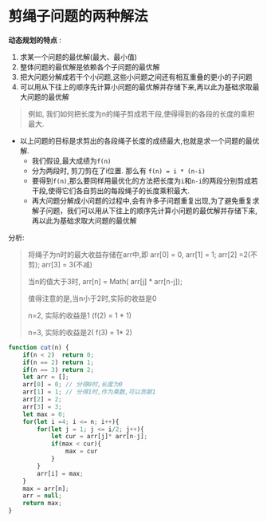 # 剪绳子问题的两种解法

<b>动态规划的特点</b> : 

1. 求某一个问题的最优解(最大、最小值)
2. 整体问题的最优解是依赖各个子问题的最优解
3. 把大问题分解成若干个小问题,这些小问题之间还有相互重叠的更小的子问题
4. 可以用从下往上的顺序先计算小问题的最优解并存储下来,再以此为基础求取最大问题的最优解



>例如, 我们如何把长度为n的绳子剪成若干段,使得得到的各段的长度的乘积最大.

- 以上问题的目标是求剪出的各段绳子长度的成绩最大,也就是求一个问题的最优解.
  - 我们假设,最大成绩为`f(n)`
  - 分为两段时, 剪刀剪在了i位置. 那么有 `f(n) = i * (n-i)`
  - 要得到`f(n)`,那么要同样用最优化的方法把长度为`i`和`n-i`的两段分别剪成若干段,使得它们各自剪出的每段绳子的长度乘积最大.
  - 再大问题分解成小问题的过程中,会有许多子问题重复出现,为了避免重复求解子问题，我们可以用从下往上的顺序先计算小问题的最优解并存储下来,再以此为基础求取大问题的最优解



分析:

>将绳子为n时的最大收益存储在arr中,即 arr[0] = 0, arr[1] = 1; arr[2] =2(不剪); arr[3] = 3(不减)
>
>当n的值大于3时, arr[n] = Math( arr[j] * arr[n-j]);
>
>值得注意的是,当n小于2时,实际的收益是0
>
>n=2, 实际的收益是1 (f(2) = 1 * 1)
>
>n=3, 实际的收益是2( f(3) =  1* 2)

```js
function cut(n) {
    if(n < 2)  return 0;
    if(n == 2) return 1;
    if(n == 3) return 2;
    let arr = [];
    arr[0] = 0; // 分得0时,长度为0
    arr[1] = 1; // 分得1时,作为乘数,可以贡献1
    arr[2] = 2;
    arr[3] = 3; 
    let max = 0;
    for(let i =4; i <= n; i++){
        for(let j = 1; j <= i/2; j++){
            let cur = arr[j]* arr[n-j];
            if(max < cur){
                max = cur
            }
        }
        arr[i] = max;
    }
    max = arr[n];
    arr = null;
    return max;
}
```





